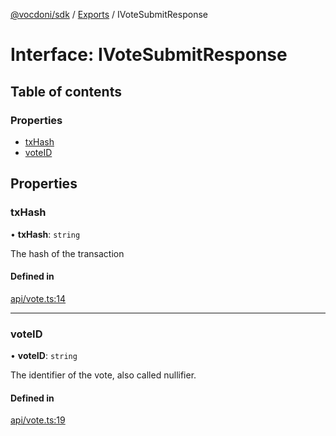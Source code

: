 [@vocdoni/sdk](/sdk) / [Exports](../modules.md) / IVoteSubmitResponse

# Interface: IVoteSubmitResponse

## Table of contents

### Properties

- [txHash](IVoteSubmitResponse.md#txhash)
- [voteID](IVoteSubmitResponse.md#voteid)

## Properties

### txHash

• **txHash**: `string`

The hash of the transaction

#### Defined in

[api/vote.ts:14](https://github.com/vocdoni/vocdoni-sdk/blob/0a4464c/src/api/vote.ts#L14)

___

### voteID

• **voteID**: `string`

The identifier of the vote, also called nullifier.

#### Defined in

[api/vote.ts:19](https://github.com/vocdoni/vocdoni-sdk/blob/0a4464c/src/api/vote.ts#L19)
